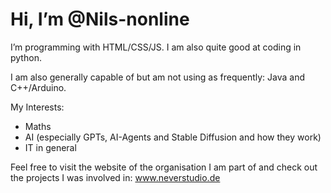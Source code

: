 <h1>Hi, I’m @Nils-nonline</h1>

I’m programming with HTML/CSS/JS.
I am also quite good at coding in python.

I am also generally capable of but am not using as frequently:
Java and C++/Arduino.

My Interests:
  - Maths
  - AI (especially GPTs, AI-Agents and Stable Diffusion and how they work)
  - IT in general

Feel free to visit the website of the organisation I am part of and check out the projects I was involved in: www.neverstudio.de


<!---
Nils-nonline/Nils-nonline is a ✨ special ✨ repository because its `README.md` (this file) appears on your GitHub profile.
You can click the Preview link to take a look at your changes.
--->
